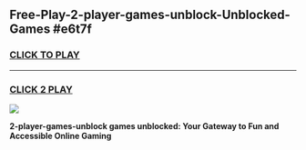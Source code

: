
## Free-Play-2-player-games-unblock-Unblocked-Games #e6t7f
<h3>
<a href="https://news.freeplayer.one?title=2-player-games-unblock&ref=8M">CLICK TO PLAY</a></h3>
<hr>

<h3>
<a href="https://news.freeplayer.one?title=2-player-games-unblock&ref=8M">CLICK 2 PLAY</a>
  
</h3>

<a href="https://news.freeplayer.one?title=2-player-games-unblock&ref=8M"><img src="https://clearcache.store/games.png"></a>


**2-player-games-unblock games unblocked: Your Gateway to Fun and Accessible Online Gaming**
